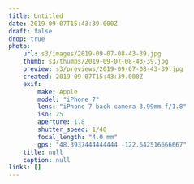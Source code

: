 ```yaml
---
title: Untitled
date: 2019-09-07T15:43:39.000Z
draft: false
drop: true
photo:
    url: s3/images/2019-09-07-08-43-39.jpg
    thumb: s3/thumbs/2019-09-07-08-43-39.jpg
    preview: s3/previews/2019-09-07-08-43-39.jpg
    created: 2019-09-07T15:43:39.000Z
    exif:
        make: Apple
        model: "iPhone 7"
        lens: "iPhone 7 back camera 3.99mm f/1.8"
        iso: 25
        aperture: 1.8
        shutter_speed: 1/40
        focal_length: "4.0 mm"
        gps: "48.3937444444444 -122.642516666667"
    title: null
    caption: null
links: []
---
```

